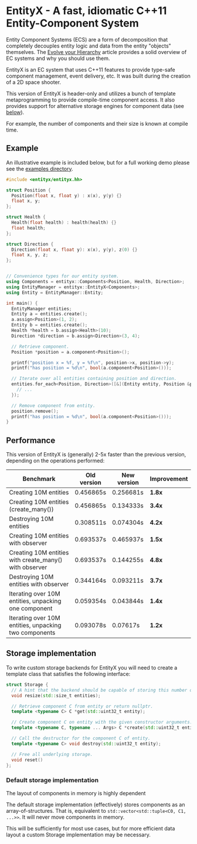 # EntityX - A fast, idiomatic C++11 Entity-Component System

Entity Component Systems (ECS) are a form of decomposition that completely
decouples entity logic and data from the entity "objects" themselves. The
[Evolve your Hierarchy](http://cowboyprogramming.com/2007/01/05/evolve-your-heirachy/)
article provides a solid overview of EC systems and why you should use them.

EntityX is an EC system that uses C++11 features to provide type-safe
component management, event delivery, etc. It was built during the creation of
a 2D space shooter.

This version of EntityX is header-only and utilizes a bunch of template
metaprogramming to provide compile-time component access. It also provides
support for alternative storage engines for component data (see [below](#storage-interface)).

For example, the number of components and their size is known at compile time.

## Example

An illustrative example is included below, but for a full working demo please see the
[examples directory](examples/example.cc).

```c++
#include <entityx/entityx.hh>

struct Position {
  Position(float x, float y) : x(x), y(y) {}
  float x, y;
};

struct Health {
  Health(float health) : health(health) {}
  float health;
};

struct Direction {
  Direction(float x, float y): x(x), y(y), z(0) {}
  float x, y, z;
};


// Convenience types for our entity system.
using Components = entityx::Components<Position, Health, Direction>;
using EntityManager = entityx::EntityX<Components>;
using Entity = EntityManager::Entity;

int main() {
  EntityManager entities;
  Entity a = entities.create();
  a.assign<Position>(1, 2);
  Entity b = entities.create();
  Health *health = b.assign<Health>(10);
  Direction *direction = b.assign<Direction>(3, 4);

  // Retrieve component.
  Position *position = a.component<Position>();

  printf("position x = %f, y = %f\n", position->x, position->y);
  printf("has position = %d\n", bool(a.component<Position>()));

  // Iterate over all entities containing position and direction.
  entities.for_each<Position, Direction>([&](Entity entity, Position &position, Direction &direction) {
    // ...
  });

  // Remove component from entity.
  position.remove();
  printf("has position = %d\n", bool(a.component<Position>()));
}
```

## Performance

This version of EntityX is (generally) 2-5x faster than the previous version, depending on the operations performed:

| Benchmark | Old version | New version | Improvement |
|-----------|-------------|-------------|-------------|
| Creating 10M entities | 0.456865s | 0.256681s | **1.8x** |
| Creating 10M entities (create_many()) | 0.456865s | 0.134333s | **3.4x** |
| Destroying 10M entities | 0.308511s | 0.074304s | **4.2x** |
| Creating 10M entities with observer | 0.693537s | 0.465937s | **1.5x** |
| Creating 10M entities with create_many() with observer | 0.693537s | 0.144255s | **4.8x** |
| Destroying 10M entities with observer | 0.344164s | 0.093211s | **3.7x** |
| Iterating over 10M entities, unpacking one component | 0.059354s | 0.043844s | **1.4x** |
| Iterating over 10M entities, unpacking two components | 0.093078s | 0.07617s | **1.2x** |


## Storage implementation

To write custom storage backends for EntityX you will need to create a
template class that satisfies the following interface:

```c++
struct Storage {
  // A hint that the backend should be capable of storing this number of entities.
  void resize(std::size_t entities);

  // Retrieve component C from entity or return nullptr.
  template <typename C> C *get(std::uint32_t entity);

  // Create component C on entity with the given constructor arguments.
  template <typename C, typename ... Args> C *create(std::uint32_t entity, Args && ... args);

  // Call the destructor for the component C of entity.
  template <typename C> void destroy(std::uint32_t entity);

  // Free all underlying storage.
  void reset()
};
```

### Default storage implementation

The layout of components in memory is highly dependent

The default storage implementation (effectively) stores components as an array-of-structures. That is,
equivalent to `std::vector<std::tuple<C0, C1, ...>>`. It will never move components in memory.

This will be sufficiently for most use cases, but for more efficient data
layout a custom Storage implementation may be necessary.
